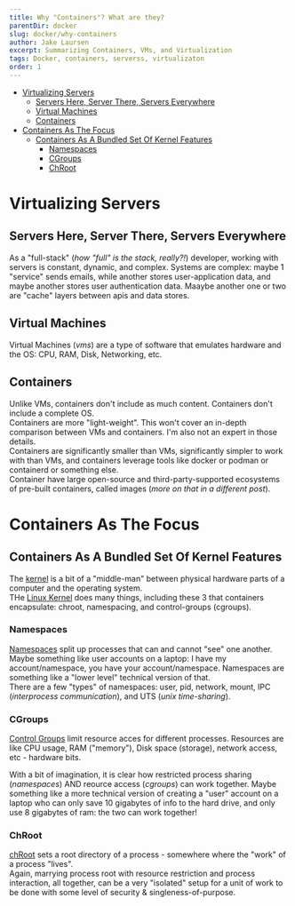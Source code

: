 ```yaml
---
title: Why "Containers"? What are they?
parentDir: docker
slug: docker/why-containers
author: Jake Laursen
excerpt: Summarizing Containers, VMs, and Virtualization
tags: Docker, containers, serverss, virtualizaton
order: 1
---
```


- [Virtualizing Servers](#virtualizing-servers)
  - [Servers Here, Server There, Servers Everywhere](#servers-here-server-there-servers-everywhere)
  - [Virtual Machines](#virtual-machines)
  - [Containers](#containers)
- [Containers As The Focus](#containers-as-the-focus)
  - [Containers As A Bundled Set Of Kernel Features](#containers-as-a-bundled-set-of-kernel-features)
    - [Namespaces](#namespaces)
    - [CGroups](#cgroups)
    - [ChRoot](#chroot)

# Virtualizing Servers
## Servers Here, Server There, Servers Everywhere
As a "full-stack" (_how "full" is the stack, really?!_) developer, working with servers is constant, dynamic, and complex. Systems are complex: maybe 1 "service" sends emails, while another stores user-application data, and maybe another stores user authentication data. Maaybe another one or two are "cache" layers between apis and data stores.  

## Virtual Machines
Virtual Machines (_vms_) are a type of software that emulates hardware and the OS: CPU, RAM, Disk, Networking, etc.  

## Containers
Unlike VMs, containers don't include as much content. Containers don't include a complete OS.  
Containers are more "light-weight". This won't cover an in-depth comparison between VMs and containers. I'm also not an expert in those details.  
Containers are significantly smaller than VMs, significantly simpler to work with than VMs, and containers leverage tools like docker or podman or containerd or something else.  
Container have large open-source and third-party-supported ecosystems of pre-built containers, called images (_more on that in a different post_).  

# Containers As The Focus
## Containers As A Bundled Set Of Kernel Features
The [kernel](https://en.wikipedia.org/wiki/Kernel_(operating_system)) is a bit of a "middle-man" between physical hardware parts of a computer and the operating system.  
THe [Linux Kernel](https://en.wikipedia.org/wiki/Linux_kernel#/media/File:Linux_kernel_map.png) does many things, including these 3 that containers encapsulate: chroot, namespacing, and control-groups (cgroups).
### Namespaces
[Namespaces](https://www.nginx.com/blog/what-are-namespaces-cgroups-how-do-they-work/) split up processes that can and cannot "see" one another.  
Maybe something like user accounts on a laptop: I have my account/namespace, you have your account/namespace. Namespaces are something like a "lower level" technical version of that.  
There are a few "types" of namespaces: user, pid, network, mount, IPC (_interprocess communication_), and UTS (_unix time-sharing_).  

### CGroups
[Control Groups](https://www.nginx.com/blog/what-are-namespaces-cgroups-how-do-they-work/#What-Are-cgroups) limit resource acces for different processes. Resources are like CPU usage, RAM ("memory"), Disk space (storage), network access, etc - hardware bits.  

With a bit of imagination, it is clear how restricted process sharing (_namespaces_) AND reource access (_cgroups_) can work together. Maybe something like a more technical version of creating a "user" account on a laptop who can only save 10 gigabytes of info to the hard drive, and only use 8 gigabytes of ram: the two can work together!

### ChRoot  
[chRoot](https://www.howtogeek.com/devops/what-is-chroot-on-linux-and-how-do-you-use-it/) sets a root directory of a process - somewhere where the "work" of a process "lives".  
Again, marrying process root with resource restriction and process interaction, all together, can be a very "isolated" setup for a unit of work to be done with some level of security & singleness-of-purpose.  
